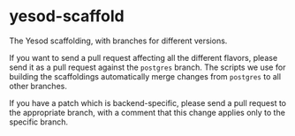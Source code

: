 yesod-scaffold
==============

The Yesod scaffolding, with branches for different versions.

If you want to send a pull request affecting all the different flavors, please send it as a pull request against the `postgres` branch. The scripts we use for building the scaffoldings automatically merge changes from `postgres` to all other branches.

If you have a patch which is backend-specific, please send a pull request to the appropriate branch, with a comment that this change applies only to the specific branch.
